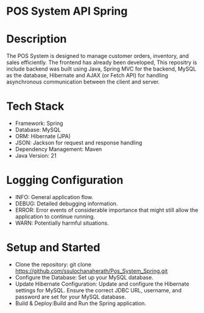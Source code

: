 # POS System API Spring

# Description

The POS System is designed to manage customer orders, inventory, and sales efficiently. The frontend has already been developed, This repositry is include backend was  built using Java, Spring MVC for the backend, MySQL as the database, Hibernate and AJAX (or Fetch API) for handling asynchronous communication between the client and server.

# Tech Stack

- Framework: Spring
- Database: MySQL
- ORM: Hibernate (JPA)
- JSON: Jackson for request and response handling
- Dependency Management: Maven
- Java Version: 21

# Logging Configuration

- INFO: General application flow.
- DEBUG: Detailed debugging information.
- ERROR: Error events of considerable importance that might still allow the application to continue running.
- WARN: Potentially harmful situations.

# Setup and Started
- Clone the repository: git clone https://github.com/ssulochanaherath/Pos_System_Spring.git
- Configure the Database: Set up your MySQL database.
- Update Hibernate Configuration: Update and configure the Hibernate settings for MySQL. Ensure the correct JDBC URL, username, and password are set for your MySQL database.
- Build & Deploy:Build and Run the Spring application.
